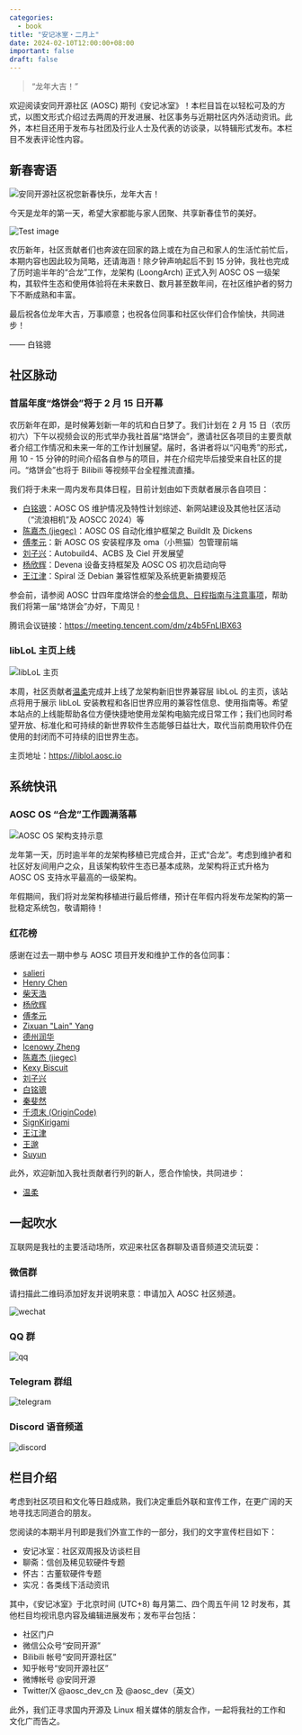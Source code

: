 ```yaml
---
categories:
  - book
title: "安记冰室・二月上"
date: 2024-02-10T12:00:00+08:00
important: false
draft: false
---
```

> “龙年大吉！”

欢迎阅读安同开源社区 (AOSC) 期刊《安记冰室》！本栏目旨在以轻松可及的方式，以图文形式介绍过去两周的开发进展、社区事务与近期社区内外活动资讯。此外，本栏目还用于发布与社团及行业人士及代表的访谈录，以特辑形式发布。本栏目不发表评论性内容。

新春寄语
--------

![安同开源社区祝您新春快乐，龙年大吉！](/assets/coffee-break/20240210/imgs/aosc-new-year.png)

今天是龙年的第一天，希望大家都能与家人团聚、共享新春佳节的美好。

![Test image](https://matrix.aosc.io/s/6659a27e3a2bb)

农历新年，社区贡献者们也奔波在回家的路上或在为自己和家人的生活忙前忙后，本期内容也因此较为简略，还请海涵！除夕钟声响起后不到 15 分钟，我社也完成了历时逾半年的“合龙”工作，龙架构 (LoongArch) 正式入列 AOSC OS 一级架构，其软件生态和使用体验将在未来数日、数月甚至数年间，在社区维护者的努力下不断成熟和丰富。

最后祝各位龙年大吉，万事顺意；也祝各位同事和社区伙伴们合作愉快，共同进步！

—— 白铭骢

社区脉动
--------

### 首届年度“烙饼会”将于 2 月 15 日开幕

农历新年在即，是时候筹划新一年的坑和白日梦了。我们计划在 2 月 15 日（农历初六）下午以视频会议的形式举办我社首届“烙饼会”，邀请社区各项目的主要贡献者介绍工作情况和未来一年的工作计划展望。届时，各讲者将以“闪电秀”的形式，用 10 - 15 分钟的时间介绍各自参与的项目，并在介绍完毕后接受来自社区的提问。“烙饼会”也将于 Bilibili 等视频平台全程推流直播。

我们将于未来一周内发布具体日程，目前计划由如下贡献者展示各自项目：

- [白铭骢](https://github.com/MingcongBai)：AOSC OS 维护情况及特性计划综述、新网站建设及其他社区活动（“流浪相机”及 AOSCC 2024）等
- [陈嘉杰 (jiegec)](https://github.com/jiegec)：AOSC OS 自动化维护框架之 BuildIt 及 Dickens
- [傅孝元](https://github.com/eatradish)：新 AOSC OS 安装程序及 oma（小熊猫）包管理前端
- [刘子兴](https://github.com/liushuyu)：Autobuild4、ACBS 及 Ciel 开发展望
- [杨欣辉](https://github.com/Cyanoxygen)：Devena 设备支持框架及 AOSC OS 初次启动向导
- [王江津](https://github.com/RedL0tus)：Spiral 泛 Debian 兼容性框架及系统更新摘要规范

参会前，请参阅 AOSC 廿四年度烙饼会的[参会信息、日程指南与注意事项](https://wiki.aosc.io/zh/community/springcon/2024/)，帮助我们将第一届“烙饼会”办好，下周见！

腾讯会议链接：https://meeting.tencent.com/dm/z4b5FnLlBX63

### libLoL 主页上线

![libLoL 主页](/assets/coffee-break/20240210/imgs/liblol-home.png)

本周，社区贡献者[温柔](https://github.com/xunpod)完成并上线了龙架构新旧世界兼容层 libLoL 的主页，该站点将用于展示 libLoL 安装教程和各旧世界应用的兼容性信息、使用指南等。希望本站点的上线能帮助各位方便快捷地使用龙架构电脑完成日常工作；我们也同时希望开放、标准化和可持续的新世界软件生态能够日益壮大，取代当前商用软件仍在使用的封闭而不可持续的旧世界生态。

主页地址：https://liblol.aosc.io

系统快讯
--------

### AOSC OS “合龙”工作圆满落幕

![AOSC OS 架构支持示意](/assets/coffee-break/20240210/imgs/port-tiers.zh-cn.png)

龙年第一天，历时逾半年的龙架构移植已完成合并，正式“合龙”。考虑到维护者和社区好友间用户之众，且该架构软件生态已基本成熟，龙架构将正式升格为 AOSC OS 支持水平最高的一级架构。

年假期间，我们将对龙架构移植进行最后修缮，预计在年假内将发布龙架构的第一批稳定系统包，敬请期待！

### 红花榜

感谢在过去一期中参与 AOSC 项目开发和维护工作的各位同事：

- [salieri](https://github.com/BC204)
- [Henry Chen](https://github.com/chenx97)
- [柴天浩](https://github.com/cthbleachbit)
- [杨欣辉](https://github.com/Cyanoxygen)
- [傅孝元](https://github.com/eatradish)
- [Zixuan "Lain" Yang](https://github.com/Fearyncess)
- [德州润华](https://github.com/HouLiXieBuRou)
- [Icenowy Zheng](https://github.com/Icenowy)
- [陈嘉杰 (jiegec)](https://github.com/jiegec)
- [Kexy Biscuit](https://github.com/KexyBiscuit)
- [刘子兴](https://github.com/liushuyu)
- [白铭骢](https://github.com/MingcongBai)
- [秦斐然](https://github.com/Nyovelt)
- [千须末 (OriginCode)](https://github.com/OriginCode)
- [SignKirigami](https://github.com/prcups)
- [王江津](https://github.com/RedL0tus)
- [王邈](https://github.com/shankerwangmiao)
- [Suyun](https://github.com/Suyun114)

此外，欢迎新加入我社贡献者行列的新人，愿合作愉快，共同进步：

- [温柔](https://github.com/xunpod)

一起吹水
--------

互联网是我社的主要活动场所，欢迎来社区各群聊及语音频道交流玩耍：

### 微信群

请扫描此二维码添加好友并说明来意：申请加入 AOSC 社区频道。

![wechat](/assets/coffee-break/20240210/imgs/wechat.png)

### QQ 群

![qq](/assets/coffee-break/20240210/imgs/qq.jpg)

### Telegram 群组

![telegram](/assets/coffee-break/20240210/imgs/telegram.png)

### Discord 语音频道

![discord](/assets/coffee-break/20240210/imgs/discord.png)

栏目介绍
--------

考虑到社区项目和文化等日趋成熟，我们决定重启外联和宣传工作，在更广阔的天地寻找志同道合的朋友。

您阅读的本期半月刊即是我们外宣工作的一部分，我们的文字宣传栏目如下：

- 安记冰室：社区双周报及访谈栏目
- 聊斋：信创及稀见软硬件专题
- 怀古：古董软硬件专题
- 实况：各类线下活动资讯

其中，《安记冰室》于北京时间 (UTC+8) 每月第二、四个周五午间 12 时发布，其他栏目均视讯息内容及编辑进展发布；发布平台包括：

- 社区门户
- 微信公众号“安同开源”
- Bilibili 帐号“安同开源社区”
- 知乎帐号“安同开源社区”
- 微博帐号 @安同开源
- Twitter/X @aosc_dev_cn 及 @aosc_dev（英文）

此外，我们正寻求国内开源及 Linux 相关媒体的朋友合作，一起将我社的工作和文化广而告之。

